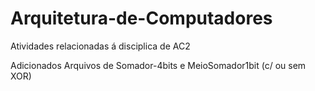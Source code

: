 # Arquitetura-de-Computadores

Atividades relacionadas á disciplica de AC2

Adicionados Arquivos de Somador-4bits e MeioSomador1bit (c/ ou sem XOR)
